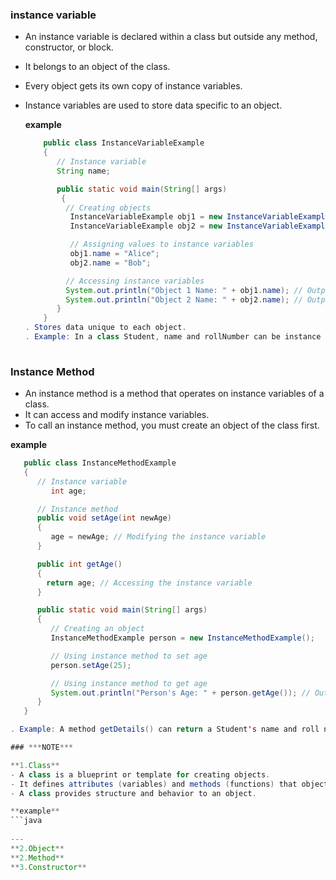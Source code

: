 ### instance variable
- An instance variable is declared within a class but outside any method, constructor, or block.
- It belongs to an object of the class.
- Every object gets its own copy of instance variables.
- Instance variables are used to store data specific to an object.

  **example**
  ```java
      public class InstanceVariableExample
      {
         // Instance variable
         String name;

         public static void main(String[] args)
          {
           // Creating objects
            InstanceVariableExample obj1 = new InstanceVariableExample();
            InstanceVariableExample obj2 = new InstanceVariableExample();

            // Assigning values to instance variables
            obj1.name = "Alice";
            obj2.name = "Bob";

           // Accessing instance variables
           System.out.println("Object 1 Name: " + obj1.name); // Output: Alice
           System.out.println("Object 2 Name: " + obj2.name); // Output: Bob
         }
      }
  . Stores data unique to each object.
  . Example: In a class Student, name and rollNumber can be instance variables to store details of each student.
 
### Instance Method
- An instance method is a method that operates on instance variables of a class.
- It can access and modify instance variables.
- To call an instance method, you must create an object of the class first.

**example**
  ```java
     public class InstanceMethodExample
     {
        // Instance variable
           int age;

        // Instance method
        public void setAge(int newAge)
        {
           age = newAge; // Modifying the instance variable
        }

        public int getAge()
        {
          return age; // Accessing the instance variable
        }

        public static void main(String[] args)
        {
           // Creating an object
           InstanceMethodExample person = new InstanceMethodExample();

           // Using instance method to set age
           person.setAge(25);

           // Using instance method to get age
           System.out.println("Person's Age: " + person.getAge()); // Output: 25
        }
     }

 . Example: A method getDetails() can return a Student's name and roll number.

### ***NOTE***

**1.Class**
- A class is a blueprint or template for creating objects.
- It defines attributes (variables) and methods (functions) that objects of the class will have.
- A class provides structure and behavior to an object.

 **example**
 ```java
     
---
**2.Object**
**2.Method**
**3.Constructor**
